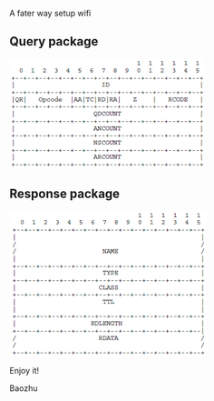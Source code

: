 A fater way setup wifi


Query package
-----------------------
![](https://github.com/respeaker/FasterConfig/blob/master/pic/query.png)

Response package
----------------------
![](https://github.com/respeaker/FasterConfig/blob/master/pic/response.png)


Enjoy it!

Baozhu


